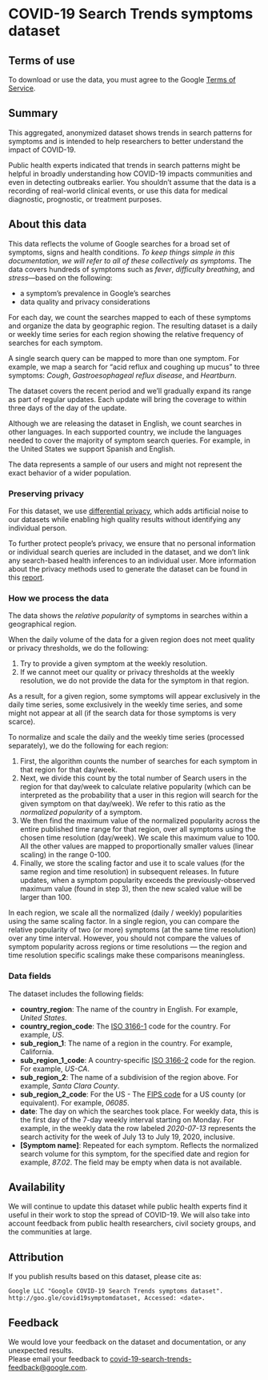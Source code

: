 # COVID-19 Search Trends symptoms dataset

## Terms of use
To download or use the data, you must agree to the Google [Terms of Service](https://policies.google.com/terms).

## Summary
This aggregated, anonymized dataset shows trends in search patterns for symptoms and is intended to help researchers to better understand the impact of COVID-19.

Public health experts indicated that trends in search patterns might be helpful in broadly understanding how COVID-19 impacts communities and even in detecting outbreaks earlier. You shouldn’t assume that the data is a recording of real-world clinical events, or use this data for medical diagnostic, prognostic, or treatment purposes.

## About this data
This data reflects the volume of Google searches for a broad set of symptoms, signs and health conditions. *To keep things simple in this documentation, we will refer to all of these collectively as symptoms*. The data covers hundreds of symptoms such as *fever*, *difficulty breathing*, and *stress*—based on the following:
- a symptom’s prevalence in Google’s searches
- data quality and privacy considerations

For each day, we count the searches mapped to each of these symptoms and organize the data by geographic region. The resulting dataset is a daily or weekly time series for each region showing the relative frequency of searches for each symptom.

A single search query can be mapped to more than one symptom. For example, we map a search for “acid reflux and coughing up mucus” to three symptoms: *Cough*, *Gastroesophageal reflux disease*, and *Heartburn*.

The dataset covers the recent period and we’ll gradually expand its range as part of regular updates. Each update will bring the coverage to within three days of the day of the update.

Although we are releasing the dataset in English, we count searches in other languages. In each supported country, we include the languages needed to cover the majority of symptom search queries. For example, in the United States we support Spanish and English.

The data represents a sample of our users and might not represent the exact behavior of a wider population.

### Preserving privacy
For this dataset, we use [differential privacy](https://www.youtube.com/watch?v=FfAdemDkLsc&feature=youtu.be), which adds artificial noise to our datasets while enabling high quality results without identifying any individual person.

To further protect people’s privacy, we ensure that no personal information or individual search queries are included in the dataset, and we don’t link any search-based health inferences to an individual user. More information about the privacy methods used to generate the dataset can be found in this [report](https://storage.googleapis.com/gcp-public-data-symptom-search/Google%20COVID-19%20Search%20Trends%20Symptoms%20Dataset%20-%20Anonymization%20Process%20Description.pdf).

### How we process the data
The data shows the *relative popularity* of symptoms in searches within a geographical region.

When the daily volume of the data for a given region does not meet quality or privacy thresholds, we do the following:

1. Try to provide a given symptom at the weekly resolution.
2. If we cannot meet our quality or privacy thresholds at the weekly resolution, we do not provide the data for the symptom in that region.

As a result, for a given region, some symptoms will appear exclusively in the daily time series, some exclusively in the weekly time series, and some might not appear at all (if the search data for those symptoms is very scarce).

To normalize and scale the daily and the weekly time series (processed separately), we do the following for each region:

1. First, the algorithm counts the number of searches for each symptom in that region for that day/week.
2. Next, we divide this count by the total number of Search users in the region for that day/week to calculate relative popularity (which can be interpreted as the probability that a user in this region will search for the given symptom on that day/week). We refer to this ratio as the *normalized popularity* of a symptom.
3. We then find the maximum value of the normalized popularity across the entire published time range for that region, over all symptoms using the chosen time resolution (day/week). We scale this maximum value to 100. All the other values are mapped to proportionally smaller values (linear scaling) in the range 0-100.
4. Finally, we store the scaling factor and use it to scale values (for the same region and time resolution) in subsequent releases. In future updates, when a symptom popularity exceeds the previously-observed maximum value (found in step 3), then the new scaled value will be larger than 100.

In each region, we scale all the normalized (daily / weekly) popularities using the same scaling factor. In a single region, you can compare the relative popularity of two (or more) symptoms (at the same time resolution) over any time interval. However, you should not compare the values of symptom popularity across regions or time resolutions — the region and time resolution specific scalings make these comparisons meaningless.

### Data fields

The dataset includes the following fields:
- **country_region**: The name of the country in English. For example, *United States*.
- **country_region_code**: The [ISO 3166-1](https://en.wikipedia.org/wiki/ISO_3166-1) code for the country. For example, *US*.
- **sub_region_1**: The name of a region in the country. For example, California.
- **sub_region_1_code**: A country-specific [ISO 3166-2](https://en.wikipedia.org/wiki/ISO_3166-2) code for the region. For example, *US-CA*.
- **sub_region_2**: The name of a subdivision of the region above. For example, *Santa Clara County*.
- **sub_region_2_code**: For the US - The [FIPS code](https://en.wikipedia.org/wiki/FIPS_county_code) for a US county (or equivalent). For example, *06085*.
- **date**: The day on which the searches took place. For weekly data, this is the first day of the 7-day weekly interval starting on Monday. For example, in the weekly data the row labeled *2020-07-13* represents the search activity for the week of July 13 to July 19, 2020, inclusive.
- **[Symptom name]**: Repeated for each symptom. Reflects the normalized search volume for this symptom, for the specified date and region for example, *87.02*. The field may be empty when data is not available.

## Availability
We will continue to update this dataset while public health experts find it useful in their work to stop the spread of COVID-19. We will also take into account feedback from public health researchers, civil society groups, and the communities at large.

## Attribution
If you publish results based on this dataset, please cite as:<br/>
```
Google LLC "Google COVID-19 Search Trends symptoms dataset".
http://goo.gle/covid19symptomdataset, Accessed: <date>.
```
## Feedback
We would love your feedback on the dataset and documentation, or any unexpected results.<br/> Please email your feedback to covid-19-search-trends-feedback@google.com.
